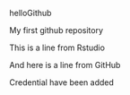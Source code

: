 helloGithub


My first github repository


This is a line from Rstudio 

And here is a line from GitHub

Credential have been added
